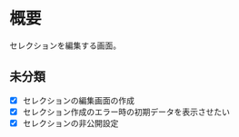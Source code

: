 # 概要

セレクションを編集する画面。

## 未分類

- [x] セレクションの編集画面の作成
- [x] セレクション作成のエラー時の初期データを表示させたい
- [x] セレクションの非公開設定

